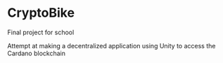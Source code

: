 # CryptoBike
Final project for school

Attempt at making a decentralized application using Unity to access the Cardano blockchain
